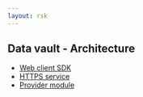 ```yaml
---
layout: rsk
---
```


## Data vault - Architecture

- [Web client SDK](client)
- [HTTPS service](service)
- [Provider module](provider)
